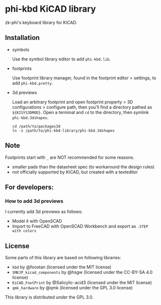 # phi-kbd KiCAD library

zk-phi's keyboard library for KiCAD.

## Installation

- symbols

  Use the symbol library editor to add `phi-kbd.lib`.

- footprints

  Use footprint library manager, found in the footprint editor > settings, to add `phi-kbd.pretty`.

- 3d previews

  Load an arbitrary footprint and open footprint property > 3D configurations > configure path, then you'll find a directory pathed as `${KISYS3DMOD}`. Open a terminal and `cd` to the directory, then symlink `phi-kbd.3dshapes`.

  ```shell
  cd /path/to/packages3d
  ln -s /path/to/phi-kbd-library/phi-kbd.3dshapes
  ```

## Note

Footprints start with `_` are NOT recommended for some reasons.

- smaller pads than the datasheet spec (to workaround the design rules)
- not officially supported by KiCAD, but created with a texteditor

## For developers:
### How to add 3d previews

I currently add 3d previews as follows:

- Model it with OpenSCAD
- Import to FreeCAD with OpenSCAD Workbench and export as `.STEP with colors`

## License

Some parts of this library are based on following libraries:

- `kbd` by @foostan (licensed under the MIT license)
- `SMKJP_kicad_components` by @hsgw (licensed under the CC-BY-SA 4.0 license)
- `KiCAD_FootPrint` by @Salicylic-acid3 (licensed under the MIT license)
- `qmk_hardware` by @qmk (licensed under the GPL 3.0 license)

This library is distributed under the GPL 3.0.
